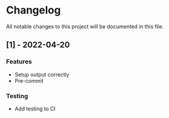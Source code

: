 # Changelog

All notable changes to this project will be documented in this file.

## [1] - 2022-04-20

### Features

- Setup output correctly
- Pre-commit

### Testing

- Add testing to CI

<!-- generated by git-cliff -->

